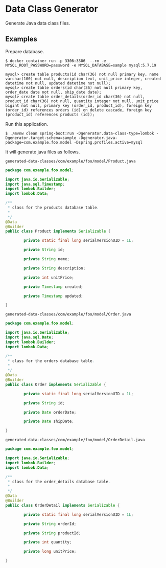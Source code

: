 # Data Class Generator

Generate Java data class files.

## Examples

Prepare database.

```
$ docker container run -p 3306:3306  --rm -e MYSQL_ROOT_PASSWORD=password -e MYSQL_DATABASE=sample mysql:5.7.19
```

```
mysql> create table products(id char(36) not null primary key, name varchar(100) not null, description text, unit_price integer, created datetime not null, updated datetime not null);
mysql> create table orders(id char(36) not null primary key, order_date date not null, ship_date date);
mysql> create table order_details(order_id char(36) not null, product_id char(36) not null, quantity integer not null, unit_price bigint not null, primary key (order_id, product_id), foreign key (order_id) references orders (id) on delete cascade, foreign key (product_id) references products (id));
```

Run this application.

```
$ ./mvnw clean spring-boot:run -Dgenerator.data-class-type=lombok -Dgenerator.target-schema=sample -Dgenerator.java-package=com.example.foo.model -Dspring.profiles.active=mysql
```

It will generate java files as follows.

`generated-data-classes/com/example/foo/model/Product.java`


```java
package com.example.foo.model;

import java.io.Serializable;
import java.sql.Timestamp;
import lombok.Builder;
import lombok.Data;

/**
 * class for the products database table.
 *
 */
@Data
@Builder
public class Product implements Serializable {

        private static final long serialVersionUID = 1L;

        private String id;

        private String name;

        private String description;

        private int unitPrice;

        private Timestamp created;

        private Timestamp updated;

}
```

`generated-data-classes/com/example/foo/model/Order.java`


```java
package com.example.foo.model;

import java.io.Serializable;
import java.sql.Date;
import lombok.Builder;
import lombok.Data;

/**
 * class for the orders database table.
 *
 */
@Data
@Builder
public class Order implements Serializable {

        private static final long serialVersionUID = 1L;

        private String id;

        private Date orderDate;

        private Date shipDate;

}
```

`generated-data-classes/com/example/foo/model/OrderDetail.java`

```java
package com.example.foo.model;

import java.io.Serializable;
import lombok.Builder;
import lombok.Data;

/**
 * class for the order_details database table.
 *
 */
@Data
@Builder
public class OrderDetail implements Serializable {

        private static final long serialVersionUID = 1L;

        private String orderId;

        private String productId;

        private int quantity;

        private long unitPrice;

}
```
